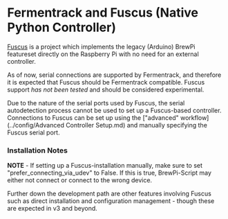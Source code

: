 # Fermentrack and Fuscus (Native Python Controller)

[Fuscus](https://github.com/andrewerrington/fuscus) is a project which implements the legacy (Arduino) BrewPi featureset
directly on the Raspberry Pi with no need for an external controller. 

As of now, serial connections are supported by Fermentrack, and therefore it is expected that Fuscus should be Fermentrack compatible. Fuscus support *has not been tested* and should be considered experimental.

Due to the nature of the serial ports used by Fuscus, the serial autodetection process cannot be used to set up a Fuscus-based controller. Connections to Fuscus can be set up using the ["advanced" workflow](../config/Advanced Controller Setup.md) and manually specifying the Fuscus serial port. 

### Installation Notes

**NOTE** - If setting up a Fuscus-installation manually, make sure to set "prefer_connecting_via_udev" to False. If this is true, BrewPi-Script may either not connect or connect to the wrong device.

Further down the development path are other features involving Fuscus such as direct installation and configuration management - though these are expected in v3 and beyond.
